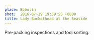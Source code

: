 ```yaml
---
place: Bobolin
shot:  2016-07-29 19:59:55 +0000
title: Lady Buckethead at the Seaside
---
```


Pre-packing inspections and tool sorting.

